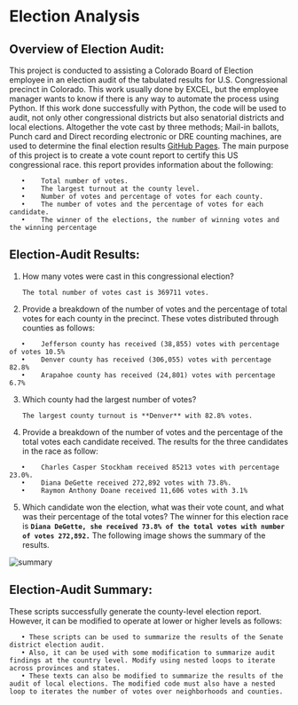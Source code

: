 # Election Analysis
## Overview of Election Audit: 

This project is conducted to assisting a Colorado Board of Election employee in an election audit of the tabulated results for U.S. Congressional precinct in Colorado. This work usually done by EXCEL, but the employee manager wants to know if there is any way to automate the process using Python. If this work done successfully with Python, the code will be used to audit, not only other congressional districts but also senatorial districts and local elections. Altogether the vote cast by three methods; Mail-in ballots, Punch card and Direct recording electronic or DRE counting machines, are used to determine the final election results [GitHub Pages](https://github.com/intisarkhalil/Election-Analysis.git).
The main purpose of this project is to create a vote count report to certify this US congressional race.  this report provides information about the following:
```
   •	Total number of votes.
   •	The largest turnout at the county level.
   •	Number of votes and percentage of votes for each county.
   •	The number of votes and the percentage of votes for each candidate.
   •	The winner of the elections, the number of winning votes and the winning percentage
 ```  
## Election-Audit Results:

1.	How many votes were cast in this congressional election?

       ```The total number of votes cast is 369711 votes.```
   
2.	Provide a breakdown of the number of votes and the percentage of total votes for each county in the precinct.
These votes distributed through counties as follows:
```
   •	Jefferson county has received (38,855) votes with percentage of votes 10.5%
   •	Denver county has received (306,055) votes with percentage 82.8%
   •	Arapahoe county has received (24,801) votes with percentage 6.7%
```
3.	Which county had the largest number of votes?

      ```The largest county turnout is **Denver** with 82.8% votes.```

4.	Provide a breakdown of the number of votes and the percentage of the total votes each candidate received.
The results for the three candidates in the race as follow:
```
   •	Charles Casper Stockham received 85213 votes with percentage 23.0%.
   •	Diana DeGette received 272,892 votes with 73.8%.
   •	Raymon Anthony Doane received 11,606 votes with 3.1%
```
5.	Which candidate won the election, what was their vote count, and what was their percentage of the total votes?
The winner for this election race is **```Diana DeGette, she received 73.8% of the total votes with number of votes 272,892.```**
The following image shows the summary of the results.

![summary](https://user-images.githubusercontent.com/62036983/136529989-974a8256-76bb-4c69-84a5-50cdcbb21fc9.png)

## Election-Audit Summary: 
These scripts successfully generate the county-level election report. However, it can be modified to operate at lower or higher levels as follows:
```
   • These scripts can be used to summarize the results of the Senate district election audit.
   • Also, it can be used with some modification to summarize audit findings at the country level. Modify using nested loops to iterate across provinces and states.
   • These texts can also be modified to summarize the results of the audit of local elections. The modified code must also have a nested loop to iterates the number of votes over neighborhoods and counties.
```
